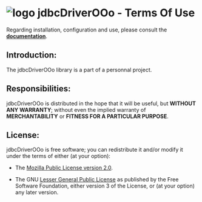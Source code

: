 # ![logo][1] jdbcDriverOOo - Terms Of Use

Regarding installation, configuration and use,
please consult the **[documentation][2]**.

## Introduction:

The jdbcDriverOOo library is a part of a personnal project.

## Responsibilities:

jdbcDriverOOo is distributed in the hope that it will be useful,
but **WITHOUT ANY WARRANTY**; without even the implied warranty of
**MERCHANTABILITY** or **FITNESS FOR A PARTICULAR PURPOSE**.

## License:

jdbcDriverOOo is free software; you can redistribute it and/or
modify it under the terms of either (at your option):

- The [Mozilla Public License version 2.0][3].

- The GNU [Lesser General Public License][4] as published by the Free Software
Foundation, either version 3 of the License, or (at your option) any later version.

[1]: <https://prrvchr.github.io/jdbcDriverOOo/img/jdbcDriverOOo.png>
[2]: <https://prrvchr.github.io/jdbcDriverOOo/>
[3]: <http://mozilla.org/MPL/2.0/>
[4]: <http://www.gnu.org/licenses/lgpl-3.0.html>
